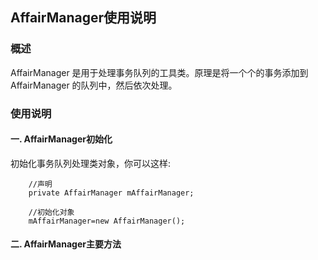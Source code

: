 ## AffairManager使用说明

### 概述
AffairManager 是用于处理事务队列的工具类。原理是将一个个的事务添加到 AffairManager 的队列中，然后依次处理。

### 使用说明
#### 一. AffairManager初始化
初始化事务队列处理类对象，你可以这样:
```
    //声明
    private AffairManager mAffairManager;
    
    //初始化对象
    mAffairManager=new AffairManager();
```
#### 二. AffairManager主要方法
```
   
```
